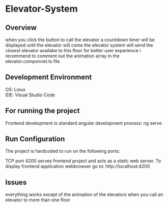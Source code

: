 # Elevator-System

## Overview

when you click the button to call the elevator a countdown timer will be displayed until the elevator will come
the elevator system will send the closest elevator availabe to this floor
for better user experience i recommend to comment out the animation array in the elevator.componnet.ts file

## Development Environment

OS: Linux  
IDE: Visual Studio Code

## For running the project
  Frontend development is standard angular development process:
  ng serve

## Run Configuration

The project is hardcoded to run on the following ports:

TCP port 4200 serves frontend project and acts as a static web server.  To display frontend application webbrowser go to:
http://localhost:4200

## Issues

everything works except of the animation of the elevators when you call an elevator to more than one floor
